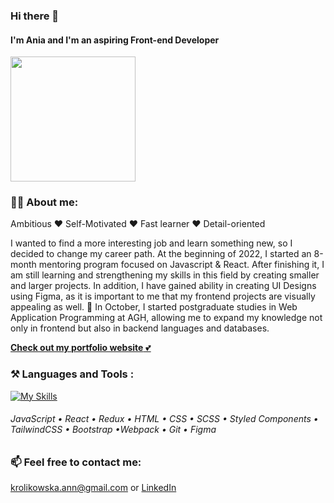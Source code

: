     
### Hi there 👋
#### I'm Ania and I'm an aspiring Front-end Developer     
 <div>
    <img src="https://c.tenor.com/qnS4hoUXnQMAAAAC/pusheen.gif" width='200px'/>
</div>

 ### 🙋‍♀️ About me: 
 Ambitious ❤️ Self-Motivated ❤️ Fast learner ❤️ Detail-oriented
 
  
I wanted to find a more interesting job and learn something new, so I decided to change my career path. At the beginning of 2022, I started an 8-month mentoring program focused on Javascript & React. After finishing it, I am still learning and strengthening my skills in this field by creating smaller and larger projects. In addition, I have gained ability in creating  UI Designs using Figma, as it is important to me that my frontend projects are visually appealing as well.
📖 In October, I started postgraduate studies in Web Application Programming at AGH, allowing me to expand my knowledge not only in frontend but also in backend languages and databases.

 [**Check out my portfolio website** 💕](https://annakrolikowska.github.io/portfolio/)

 
 ### ⚒️ Languages and Tools :

[![My Skills](https://skillicons.dev/icons?i=js,react,redux,html,css,sass,styledcomponents,tailwindcss,bootstrap,webpack,git,figma)](https://skillicons.dev)

###### JavaScript • React • Redux • HTML • CSS • SCSS • Styled Components • TailwindCSS • Bootstrap •Webpack • Git • Figma


 ### 📫 Feel free to contact me:
 krolikowska.ann@gmail.com or [LinkedIn](https://www.linkedin.com/in/krolikowska-ann/)  


